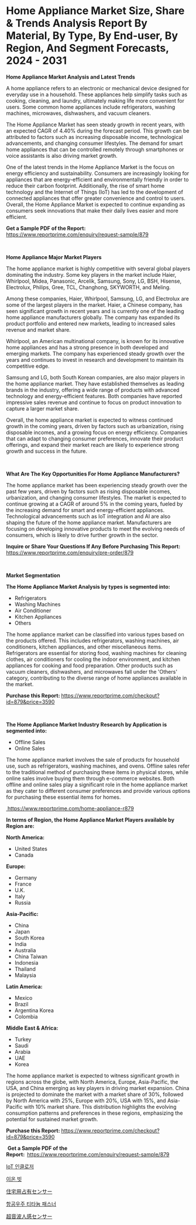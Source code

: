 <p><h1>Home Appliance Market Size, Share & Trends Analysis Report By Material, By Type, By End-user, By Region, And Segment Forecasts, 2024 - 2031</h1></p><p><strong>Home Appliance Market Analysis and Latest Trends</strong></p>
<p><p>A home appliance refers to an electronic or mechanical device designed for everyday use in a household. These appliances help simplify tasks such as cooking, cleaning, and laundry, ultimately making life more convenient for users. Some common home appliances include refrigerators, washing machines, microwaves, dishwashers, and vacuum cleaners.</p><p>The Home Appliance Market has seen steady growth in recent years, with an expected CAGR of 4.40% during the forecast period. This growth can be attributed to factors such as increasing disposable income, technological advancements, and changing consumer lifestyles. The demand for smart home appliances that can be controlled remotely through smartphones or voice assistants is also driving market growth.</p><p>One of the latest trends in the Home Appliance Market is the focus on energy efficiency and sustainability. Consumers are increasingly looking for appliances that are energy-efficient and environmentally friendly in order to reduce their carbon footprint. Additionally, the rise of smart home technology and the Internet of Things (IoT) has led to the development of connected appliances that offer greater convenience and control to users. Overall, the Home Appliance Market is expected to continue expanding as consumers seek innovations that make their daily lives easier and more efficient.</p></p>
<p><strong>Get a Sample PDF of the Report:&nbsp;</strong> <a href="https://www.reportprime.com/enquiry/request-sample/879">https://www.reportprime.com/enquiry/request-sample/879</a></p>
<p>&nbsp;</p>
<p><strong>Home Appliance Major Market Players</strong></p>
<p><p>The home appliance market is highly competitive with several global players dominating the industry. Some key players in the market include Haier, Whirlpool, Midea, Panasonic, Arcelik, Samsung, Sony, LG, BSH, Hisense, Electrolux, Philips, Gree, TCL, Changhong, SKYWORTH, and Meling.</p><p>Among these companies, Haier, Whirlpool, Samsung, LG, and Electrolux are some of the largest players in the market. Haier, a Chinese company, has seen significant growth in recent years and is currently one of the leading home appliance manufacturers globally. The company has expanded its product portfolio and entered new markets, leading to increased sales revenue and market share.</p><p>Whirlpool, an American multinational company, is known for its innovative home appliances and has a strong presence in both developed and emerging markets. The company has experienced steady growth over the years and continues to invest in research and development to maintain its competitive edge.</p><p>Samsung and LG, both South Korean companies, are also major players in the home appliance market. They have established themselves as leading brands in the industry, offering a wide range of products with advanced technology and energy-efficient features. Both companies have reported impressive sales revenue and continue to focus on product innovation to capture a larger market share.</p><p>Overall, the home appliance market is expected to witness continued growth in the coming years, driven by factors such as urbanization, rising disposable incomes, and a growing focus on energy efficiency. Companies that can adapt to changing consumer preferences, innovate their product offerings, and expand their market reach are likely to experience strong growth and success in the future.</p></p>
<p>&nbsp;</p>
<p><strong>What Are The Key Opportunities For Home Appliance Manufacturers?</strong></p>
<p><p>The home appliance market has been experiencing steady growth over the past few years, driven by factors such as rising disposable incomes, urbanization, and changing consumer lifestyles. The market is expected to continue growing at a CAGR of around 5% in the coming years, fueled by the increasing demand for smart and energy-efficient appliances. Technological advancements such as IoT integration and AI are also shaping the future of the home appliance market. Manufacturers are focusing on developing innovative products to meet the evolving needs of consumers, which is likely to drive further growth in the sector.</p></p>
<p><strong>Inquire or Share Your Questions If Any Before Purchasing This Report:</strong> <a href="https://www.reportprime.com/enquiry/pre-order/879">https://www.reportprime.com/enquiry/pre-order/879</a></p>
<p>&nbsp;</p>
<p><strong>Market Segmentation</strong></p>
<p><strong>The Home Appliance Market Analysis by types is segmented into:</strong></p>
<p><ul><li>Refrigerators</li><li>Washing Machines</li><li>Air Conditioner</li><li>Kitchen Appliances</li><li>Others</li></ul></p>
<p><p>The home appliance market can be classified into various types based on the products offered. This includes refrigerators, washing machines, air conditioners, kitchen appliances, and other miscellaneous items. Refrigerators are essential for storing food, washing machines for cleaning clothes, air conditioners for cooling the indoor environment, and kitchen appliances for cooking and food preparation. Other products such as vacuum cleaners, dishwashers, and microwaves fall under the 'Others' category, contributing to the diverse range of home appliances available in the market.</p></p>
<p><strong>Purchase this Report:&nbsp;</strong><a href="https://www.reportprime.com/checkout?id=879&price=3590">https://www.reportprime.com/checkout?id=879&price=3590</a></p>
<p>&nbsp;</p>
<p><strong>The Home Appliance Market Industry Research by Application is segmented into:</strong></p>
<p><ul><li>Offline Sales</li><li>Online Sales</li></ul></p>
<p><p>The home appliance market involves the sale of products for household use, such as refrigerators, washing machines, and ovens. Offline sales refer to the traditional method of purchasing these items in physical stores, while online sales involve buying them through e-commerce websites. Both offline and online sales play a significant role in the home appliance market as they cater to different consumer preferences and provide various options for purchasing these essential items for homes.</p></p>
<p><a href="https://www.reportprime.com/home-appliance-r879">&nbsp;https://www.reportprime.com/home-appliance-r879</a></p>
<p><strong>In terms of Region, the Home Appliance Market Players available by Region are:</strong></p>
<p>
    <p> <strong> North America: </strong>
        <ul>
            <li>United States</li>
            <li>Canada</li>
        </ul>
        </p> 
    <p> <strong> Europe: </strong>
        <ul>
            <li>Germany</li>
            <li>France</li>
            <li>U.K.</li>
            <li>Italy</li>
            <li>Russia</li>
        </ul>
        </p> 
    <p> <strong> Asia-Pacific: </strong>
        <ul>
            <li>China</li>
            <li>Japan</li>
            <li>South Korea</li>
            <li>India</li>
            <li>Australia</li>
            <li>China Taiwan</li>
            <li>Indonesia</li>
            <li>Thailand</li>
            <li>Malaysia</li>
        </ul>
        </p> 
    <p> <strong> Latin America: </strong>
        <ul>
            <li>Mexico</li>
            <li>Brazil</li>
            <li>Argentina Korea</li>
            <li>Colombia</li>
        </ul>
        </p> 
    <p> <strong> Middle East & Africa: </strong>
        <ul>
            <li>Turkey</li>
            <li>Saudi</li>
            <li>Arabia</li>
            <li>UAE</li>
            <li>Korea</li>
        </ul>
    </p>
    </p>
<p><p>The home appliance market is expected to witness significant growth in regions across the globe, with North America, Europe, Asia-Pacific, the USA, and China emerging as key players in driving market expansion. China is projected to dominate the market with a market share of 30%, followed by North America with 25%, Europe with 20%, USA with 15%, and Asia-Pacific with 10% market share. This distribution highlights the evolving consumption patterns and preferences in these regions, emphasizing the potential for sustained market growth.</p></p>
<p><strong>Purchase this Report: </strong><a href="https://www.reportprime.com/checkout?id=879&price=3590">https://www.reportprime.com/checkout?id=879&price=3590</a></p>
<p>&nbsp;<strong>Get a Sample PDF of the Report:&nbsp;&nbsp;</strong><a href="https://www.reportprime.com/enquiry/request-sample/879">https://www.reportprime.com/enquiry/request-sample/879</a></p>
<p><strong></strong></p>
<p><p><a href="https://medium.com/@adonispellea2022/iot-%EC%BC%80%EC%9D%B4%EC%8A%A4-%EC%8B%9C%EC%9E%A5-%EA%B2%BD%EC%9F%81-%EB%B6%84%EC%84%9D-%EC%8B%9C%EC%9E%A5-%EB%8F%99%ED%96%A5-%EB%B0%8F-2031%EB%85%84%EA%B9%8C%EC%A7%80%EC%9D%98-%EC%A0%84%EB%A7%9D-b5bcda8e34ae">IoT 인클로저</a></p><p><a href="https://github.com/AidenReinger/Market-Research-Report-List-1/blob/main/283995968159.md">이온 빗</a></p><p><a href="https://github.com/kegley4963/Market-Research-Report-List-1/blob/main/714064470597.md">住宅用占有センサー</a></p><p><a href="https://medium.com/@tomienow676/%ED%95%AD%EA%B3%B5%EC%9A%B0%EC%A3%BC-%ED%8B%B0%ED%83%80%EB%8A%84-%EC%B2%B4%EA%B2%B0%EC%9E%AC%EB%A3%8C-%EC%8B%9C%EC%9E%A5-%EA%B7%9C%EB%AA%A8-%EB%B0%8F-%EC%8B%9C%EC%9E%A5-%ED%8A%B8%EB%A0%8C%EB%93%9C-%EC%99%84%EC%A0%84%ED%95%9C-%EC%82%B0%EC%97%85-%EA%B0%9C%EC%9A%94-2024%EB%85%84%EB%B6%80%ED%84%B0-2031%EB%85%84%EA%B9%8C%EC%A7%80-a58c1f2969aa">항공우주 티타늄 패스너</a></p><p><a href="https://github.com/FrancoWeber2023/Market-Research-Report-List-1/blob/main/806008870598.md">超音波人感センサー</a></p></p>